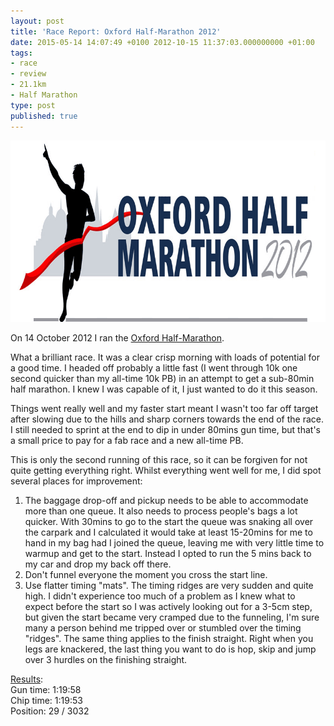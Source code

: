 ```yaml
---
layout: post
title: 'Race Report: Oxford Half-Marathon 2012'
date: 2015-05-14 14:07:49 +0100 2012-10-15 11:37:03.000000000 +01:00
tags:
- race
- review
- 21.1km
- Half Marathon
type: post
published: true
---
```

<img class="center" alt="" src="/assets/OxfordHalf-2012-logo.gif" width="822" height="290" />

On 14 October 2012 I ran the <a href="http://www.oxfordhalfmarathon.co.uk/" target="_blank">Oxford Half-Marathon</a>.

What a brilliant race. It was a clear crisp morning with loads of potential for a good time. I headed off probably a little fast (I went through 10k one second quicker than my all-time 10k PB) in an attempt to get a sub-80min half marathon. I knew I was capable of it, I just wanted to do it this season.

Things went really well and my faster start meant I wasn't too far off target after slowing due to the hills and sharp corners towards the end of the race. I still needed to sprint at the end to dip in under 80mins gun time, but that's a small price to pay for a fab race and a new all-time PB.

This is only the second running of this race, so it can be forgiven for not quite getting everything right.  Whilst everything went well for me, I did spot several places for improvement:

1.  The baggage drop-off and pickup needs to be able to accommodate more than one queue.  It also needs to process people's bags a lot quicker.  With 30mins to go to the start the queue was snaking all over the carpark and I calculated it would take at least 15-20mins for me to hand in my bag had I joined the queue, leaving me with very little time to warmup and get to the start.  Instead I opted to run the 5 mins back to my car and drop my back off there.
2.  Don't funnel everyone the moment you cross the start line.
3.  Use flatter timing "mats".  The timing ridges are very sudden and quite high. I didn't experience too much of a problem as I knew what to expect before the start so I was actively looking out for a 3-5cm step, but given the start became very cramped due to the funneling, I'm sure many a person behind me tripped over or stumbled over the timing "ridges".  The same thing applies to the finish straight.  Right when you legs are knackered, the last thing you want to do is hop, skip and jump over 3 hurdles on the finishing straight.

[Results](http://www.racetimingsystems.com/public/result.aspx?raceid=2116&bib=590):  
Gun time: 1:19:58  
Chip time: 1:19:53  
Position: 29 / 3032
